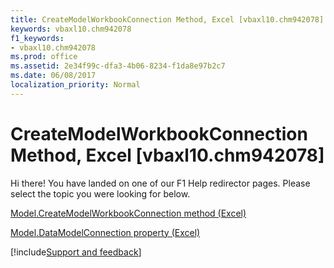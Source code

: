 ```yaml
---
title: CreateModelWorkbookConnection Method, Excel [vbaxl10.chm942078]
keywords: vbaxl10.chm942078
f1_keywords:
- vbaxl10.chm942078
ms.prod: office
ms.assetid: 2e34f99c-dfa3-4b06-8234-f1da8e97b2c7
ms.date: 06/08/2017
localization_priority: Normal
---
```



# CreateModelWorkbookConnection Method, Excel [vbaxl10.chm942078]

Hi there! You have landed on one of our F1 Help redirector pages. Please select the topic you were looking for below.

[Model.CreateModelWorkbookConnection method (Excel)](http://msdn.microsoft.com/library/cd8c35e6-91ee-5d46-cc98-199b8916ecdd%28Office.15%29.aspx)

[Model.DataModelConnection property (Excel)](http://msdn.microsoft.com/library/07143535-fb4f-6c66-a31c-c0613ce4c3cd%28Office.15%29.aspx)

[!include[Support and feedback](~/includes/feedback-boilerplate.md)]